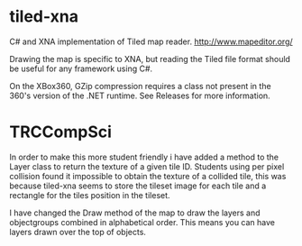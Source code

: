tiled-xna
=========

C# and XNA implementation of Tiled map reader. http://www.mapeditor.org/

Drawing the map is specific to XNA, but reading the Tiled file format should be useful for any framework using C#.

On the XBox360, GZip compression requires a class not present in the 360's version of the .NET runtime. See Releases for more information.

TRCCompSci
==========

In order to make this more student friendly i have added a method to the Layer class to return the texture of a given tile ID. Students using per pixel collision found it impossible to obtain the texture of a collided tile, this was because tiled-xna seems to store the tileset image for each tile and a rectangle for the tiles position in the tileset.

I have changed the Draw method of the map to draw the layers and objectgroups combined in alphabetical order. This means you can have layers drawn over the top of objects.
